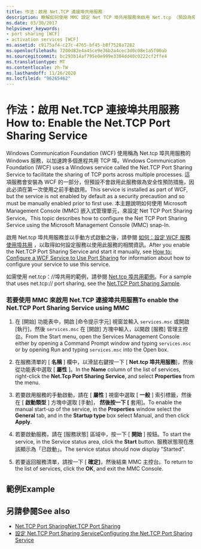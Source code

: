 ```yaml
---
title: 作法：啟用 Net.TCP 連接埠共用服務
description: 瞭解如何使用 MMC 設定 Net TCP 埠共用服務來啟用 Net.tcp （預設為停用）。
ms.date: 03/30/2017
helpviewer_keywords:
- port sharing [WCF]
- activation services [WCF]
ms.assetid: c9175af4-c27c-4765-bf45-b8f7528a7282
ms.openlocfilehash: 7200d82e4a45ce9e36b2a4cec3d0c08e1a5f00ab
ms.sourcegitcommit: bc293b14af795e0e999e3304dd40c0222cf2ffe4
ms.translationtype: MT
ms.contentlocale: zh-TW
ms.lasthandoff: 11/26/2020
ms.locfileid: "96265462"
---
```

# <a name="how-to-enable-the-nettcp-port-sharing-service"></a><span data-ttu-id="a5518-103">作法：啟用 Net.TCP 連接埠共用服務</span><span class="sxs-lookup"><span data-stu-id="a5518-103">How to: Enable the Net.TCP Port Sharing Service</span></span>

<span data-ttu-id="a5518-104">Windows Communication Foundation (WCF) 使用稱為 Net.tcp 埠共用服務的 Windows 服務，以加速跨多個進程共用 TCP 埠。</span><span class="sxs-lookup"><span data-stu-id="a5518-104">Windows Communication Foundation (WCF) uses a Windows service called the Net.TCP Port Sharing Service to facilitate the sharing of TCP ports across multiple processes.</span></span> <span data-ttu-id="a5518-105">這項服務會安裝為 WCF 的一部分，但預設不會啟用此服務做為安全性預防措施，因此必須在第一次使用之前手動啟用。</span><span class="sxs-lookup"><span data-stu-id="a5518-105">This service is installed as part of WCF, but the service is not enabled by default as a security precaution and so must be manually enabled prior to first use.</span></span> <span data-ttu-id="a5518-106">本主題說明如何使用 Microsoft Management Console (MMC) 嵌入式管理單元，來設定 Net TCP Port Sharing Service。</span><span class="sxs-lookup"><span data-stu-id="a5518-106">This topic describes how to configure the Net TCP Port Sharing Service using the Microsoft Management Console (MMC) snap-In.</span></span>  
  
 <span data-ttu-id="a5518-107">啟用 Net.tcp 埠共用服務並以手動方式啟動之後，請參閱 [如何：設定 WCF 服務使用埠共用](how-to-configure-a-wcf-service-to-use-port-sharing.md) ，以取得如何設定服務以使用此服務的相關資訊。</span><span class="sxs-lookup"><span data-stu-id="a5518-107">After you enable the Net.TCP Port Sharing Service and start it manually, see [How to: Configure a WCF Service to Use Port Sharing](how-to-configure-a-wcf-service-to-use-port-sharing.md) for information about how to configure your service to use this service.</span></span>  
  
 <span data-ttu-id="a5518-108">如需使用 net.tcp：//埠共用的範例，請參閱 [Net.tcp 埠共用範例](../samples/net-tcp-port-sharing-sample.md)。</span><span class="sxs-lookup"><span data-stu-id="a5518-108">For a sample that uses net.tcp:// port sharing, see the [Net.TCP Port Sharing Sample](../samples/net-tcp-port-sharing-sample.md).</span></span>  
  
### <a name="to-enable-the-nettcp-port-sharing-service-using-mmc"></a><span data-ttu-id="a5518-109">若要使用 MMC 來啟用 Net.TCP 連接埠共用服務</span><span class="sxs-lookup"><span data-stu-id="a5518-109">To enable the Net.TCP Port Sharing Service using MMC</span></span>  
  
1. <span data-ttu-id="a5518-110">在 [開始] 功能表中，開啟 [命令提示字元] 視窗並輸入 `services.msc` 或開啟 [執行]，然後 `services.msc` 在 [開啟] 方塊中輸入，以開啟 [服務] 管理主控台。</span><span class="sxs-lookup"><span data-stu-id="a5518-110">From the Start menu, open the Services Management Console either by opening a Command Prompt window and typing `services.msc` or by opening Run and typing `services.msc` into the Open box.</span></span>  
  
2. <span data-ttu-id="a5518-111">在服務清單的 [ **名稱** ] 欄中，以滑鼠右鍵按一下 [ **Net.tcp 埠共用服務**]，然後從功能表中選取 [ **屬性** ]。</span><span class="sxs-lookup"><span data-stu-id="a5518-111">In the **Name** column of the list of services, right-click the **Net.Tcp Port Sharing Service**, and select **Properties** from the menu.</span></span>  
  
3. <span data-ttu-id="a5518-112">若要啟用服務的手動啟動，請在 [ **屬性** ] 視窗中選取 [ **一般** ] 索引標籤，然後在 [ **啟動類型** ] 方塊中選取 [手動]， **然後按一下 [** 套用]。</span><span class="sxs-lookup"><span data-stu-id="a5518-112">To enable the manual start-up of the service, in the **Properties** window select the **General** tab, and in the **Startup type** box select Manual, and then click **Apply**.</span></span>  
  
4. <span data-ttu-id="a5518-113">若要啟動服務，請在 [服務狀態] 區域中，按一下 [ **開始** ] 按鈕。</span><span class="sxs-lookup"><span data-stu-id="a5518-113">To start the service,  in the Service status area, click the **Start** button.</span></span> <span data-ttu-id="a5518-114">服務狀態現在應該顯示為「已啟動」。</span><span class="sxs-lookup"><span data-stu-id="a5518-114">The service status should now display "Started".</span></span>  
  
5. <span data-ttu-id="a5518-115">若要返回服務清單，請按一下 [ **確定]**，然後結束 MMC 主控台。</span><span class="sxs-lookup"><span data-stu-id="a5518-115">To return to the list of services, click the **OK**, and exit the MMC Console.</span></span>  
  
## <a name="example"></a><span data-ttu-id="a5518-116">範例</span><span class="sxs-lookup"><span data-stu-id="a5518-116">Example</span></span>  
  
## <a name="see-also"></a><span data-ttu-id="a5518-117">另請參閱</span><span class="sxs-lookup"><span data-stu-id="a5518-117">See also</span></span>

- [<span data-ttu-id="a5518-118">Net.TCP Port Sharing</span><span class="sxs-lookup"><span data-stu-id="a5518-118">Net.TCP Port Sharing</span></span>](net-tcp-port-sharing.md)
- [<span data-ttu-id="a5518-119">設定 Net.TCP Port Sharing Service</span><span class="sxs-lookup"><span data-stu-id="a5518-119">Configuring the Net.TCP Port Sharing Service</span></span>](configuring-the-net-tcp-port-sharing-service.md)
